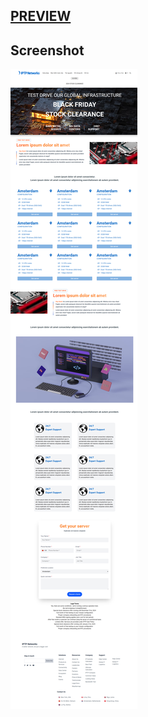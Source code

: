 
## [PREVIEW](https://jensen-thh.github.io/iptnetworks-landing-page/)
## Screenshot
![Screenshot](./images/screenshot.png)